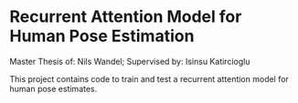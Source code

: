 # Recurrent Attention Model for Human Pose Estimation
Master Thesis of: Nils Wandel; Supervised by: Isinsu Katircioglu

This project contains code to train and test a recurrent attention model for human pose estimates.
